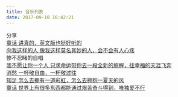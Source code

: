 ```yaml
---
title: 音乐列表
date: 2017-09-18 16:42:21
---
```


<script type="text/javascript" src="https://fs.andylistudio.com/blog/v2/static/scripts/loadListCss.js" defer="defer"></script>

<div class="container 2017">
    <div class="header"><i class="icon-bookmark"></i>分享</div>
    <div class="content">
	    <div class="link-item">
            <a href="http://kg.qq.com/node/play?s=4YB9lO4cDxNXv4nY&shareuid=609b94832c28378d&topsource=a0_pn201001003_z11_u26969506_l0_t1505919870__&code=081WhaK62wjpHM0NxRL62WA1K62WhaKH&state=" target="_blank">
            <span class="title">童话</span>
            <span class="des">讲真的，英文版也挺好听的</span>
            </a>
        </div>
        <div class="link-item">
            <a href="https://y.qq.com/n/yqq/song/00375L600p9sxv.html?ADTAG=baiduald&play=1" target="_blank">
            <span class="title">向我这样的人</span>
            <span class="des">像我这样莫名其妙的人，会不会有人心疼</span>
            </a>
        </div>
    </div>
</div>

<div class="container 2017">
    <div class="header"><i class="icon-bookmark"></i>惨不忍睹的自唱</div>
    <div class="content">
        <div class="link-item">
            <a href="http://node.kg.qq.com/play?s=5HpbRD5HGnaXM5Mk&g_f=personal" target="_blank">
            <span class="title">我不愿让你一个人</span>
            <span class="des">只求命运带你去一段全新的旅程，往幸福的天涯飞奔</span>
            </a>
        </div>
        <div class="link-item">
            <a href="http://node.kg.qq.com/play?s=5HpbRD5HGnaXM5Mk&g_f=personal" target="_blank">
            <span class="title">消愁</span>
            <span class="des">一杯敬自由，一杯敬过往</span>
            </a>
        </div>
		<div class="link-item">
            <a href="http://node.kg.qq.com/play?s=UpHEYgUpXw2hkUpn&g_f=personal" target="_blank">
            <span class="title">知足</span>
            <span class="des">怎么去拥有一道彩虹，怎么去拥抱一夏天的风</span>
            </a>
        </div>
	    <div class="link-item">
            <a href="http://kg.qq.com/node/play?s=dMayFldMF9MkzdM9&shareuid=609b94832c28378d&topsource=a0_pn201001003_z11_u26969506_l0_t1505748509__" target="_blank">
            <span class="title">童话</span>
            <span class="des">世界上有很多东西都能通过艰苦奋斗得到，唯独爱不行</span>
            </a>
		</div>
    </div>
</div>
